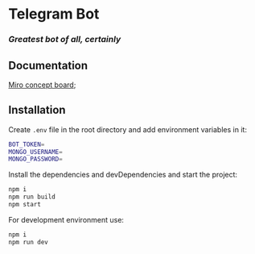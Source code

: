 # Telegram Bot
### _Greatest bot of all, certainly_

## Documentation
[Miro concept board]("https://miro.com/app/board/uXjVMw8VRto=/");

## Installation

Create `.env` file in the root directory and add environment variables in it:

```sh
BOT_TOKEN=
MONGO_USERNAME=
MONGO_PASSWORD=
```

Install the dependencies and devDependencies and start the project:

```sh
npm i
npm run build
npm start
```

For development environment use:

```sh
npm i
npm run dev
```